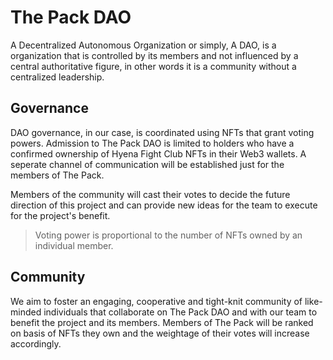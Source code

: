 # The Pack DAO

A Decentralized Autonomous Organization or simply, A DAO, is a organization that is controlled by its members and not influenced by a central authoritative figure, in other words it is a community without a centralized leadership.   

## Governance

DAO governance, in our case, is coordinated using NFTs that grant voting powers. Admission to The Pack DAO is limited to holders who have a confirmed ownership of Hyena Fight Club NFTs in their Web3 wallets. A seperate channel of communication will be established just for the members of The Pack.

Members of the community will cast their votes to decide the future direction of this project and can provide new ideas for the team to execute for the project's benefit.

> Voting power is proportional to the number of NFTs owned by an individual member.

## Community 

We aim to foster an engaging, cooperative and tight-knit community of like-minded individuals that collaborate on The Pack DAO and with our team to benefit the project and its members. Members of The Pack will be ranked on basis of NFTs they own and the weightage of their votes will increase accordingly. 
